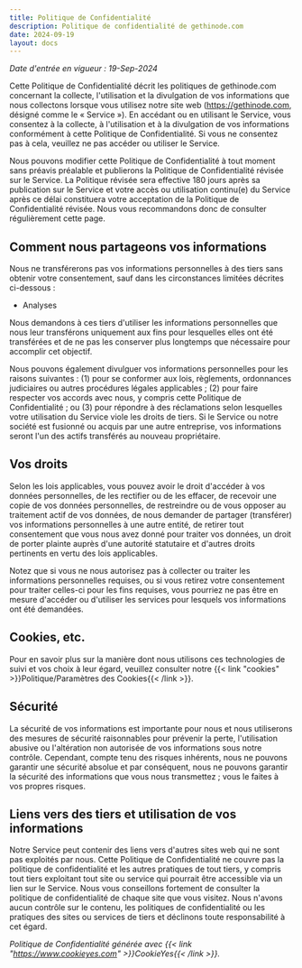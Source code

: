```yaml
---
title: Politique de Confidentialité
description: Politique de confidentialité de gethinode.com
date: 2024-09-19
layout: docs
---
```

<!-- markdownlint-disable MD036 -->
*Date d'entrée en vigueur : 19-Sep-2024*

Cette Politique de Confidentialité décrit les politiques de gethinode.com concernant la collecte, l'utilisation et la divulgation de vos informations que nous collectons lorsque vous utilisez notre site web (https://gethinode.com, désigné comme le « Service »). En accédant ou en utilisant le Service, vous consentez à la collecte, à l'utilisation et à la divulgation de vos informations conformément à cette Politique de Confidentialité. Si vous ne consentez pas à cela, veuillez ne pas accéder ou utiliser le Service.

Nous pouvons modifier cette Politique de Confidentialité à tout moment sans préavis préalable et publierons la Politique de Confidentialité révisée sur le Service. La Politique révisée sera effective 180 jours après sa publication sur le Service et votre accès ou utilisation continu(e) du Service après ce délai constituera votre acceptation de la Politique de Confidentialité révisée. Nous vous recommandons donc de consulter régulièrement cette page.

## Comment nous partageons vos informations

Nous ne transférerons pas vos informations personnelles à des tiers sans obtenir votre consentement, sauf dans les circonstances limitées décrites ci-dessous :

- Analyses

Nous demandons à ces tiers d'utiliser les informations personnelles que nous leur transférons uniquement aux fins pour lesquelles elles ont été transférées et de ne pas les conserver plus longtemps que nécessaire pour accomplir cet objectif.

Nous pouvons également divulguer vos informations personnelles pour les raisons suivantes : (1) pour se conformer aux lois, règlements, ordonnances judiciaires ou autres procédures légales applicables ; (2) pour faire respecter vos accords avec nous, y compris cette Politique de Confidentialité ; ou (3) pour répondre à des réclamations selon lesquelles votre utilisation du Service viole les droits de tiers. Si le Service ou notre société est fusionné ou acquis par une autre entreprise, vos informations seront l'un des actifs transférés au nouveau propriétaire.

## Vos droits

Selon les lois applicables, vous pouvez avoir le droit d'accéder à vos données personnelles, de les rectifier ou de les effacer, de recevoir une copie de vos données personnelles, de restreindre ou de vous opposer au traitement actif de vos données, de nous demander de partager (transférer) vos informations personnelles à une autre entité, de retirer tout consentement que vous nous avez donné pour traiter vos données, un droit de porter plainte auprès d'une autorité statutaire et d'autres droits pertinents en vertu des lois applicables. <!-- Pour exercer ces droits, vous pouvez nous écrire à privacy@gethinode.com. Nous répondrons à votre demande conformément aux lois applicables. -->

Notez que si vous ne nous autorisez pas à collecter ou traiter les informations personnelles requises, ou si vous retirez votre consentement pour traiter celles-ci pour les fins requises, vous pourriez ne pas être en mesure d'accéder ou d'utiliser les services pour lesquels vos informations ont été demandées.

## Cookies, etc.

Pour en savoir plus sur la manière dont nous utilisons ces technologies de suivi et vos choix à leur égard, veuillez consulter notre {{< link "cookies" >}}Politique/Paramètres des Cookies{{< /link >}}.

## Sécurité

La sécurité de vos informations est importante pour nous et nous utiliserons des mesures de sécurité raisonnables pour prévenir la perte, l'utilisation abusive ou l'altération non autorisée de vos informations sous notre contrôle. Cependant, compte tenu des risques inhérents, nous ne pouvons garantir une sécurité absolue et par conséquent, nous ne pouvons garantir la sécurité des informations que vous nous transmettez ; vous le faites à vos propres risques.

## Liens vers des tiers et utilisation de vos informations

Notre Service peut contenir des liens vers d'autres sites web qui ne sont pas exploités par nous. Cette Politique de Confidentialité ne couvre pas la politique de confidentialité et les autres pratiques de tout tiers, y compris tout tiers exploitant tout site ou service qui pourrait être accessible via un lien sur le Service. Nous vous conseillons fortement de consulter la politique de confidentialité de chaque site que vous visitez. Nous n'avons aucun contrôle sur le contenu, les politiques de confidentialité ou les pratiques des sites ou services de tiers et déclinons toute responsabilité à cet égard.

<!-- ## Responsable des plaintes / Protection des données

Si vous avez des questions ou des préoccupations concernant le traitement de vos informations dont nous disposons, vous pouvez nous envoyer un e-mail à privacy@gethinode.com. Nous répondrons à vos préoccupations conformément aux lois applicables. -->

*Politique de Confidentialité générée avec {{< link "https://www.cookieyes.com" >}}CookieYes{{< /link >}}.*
